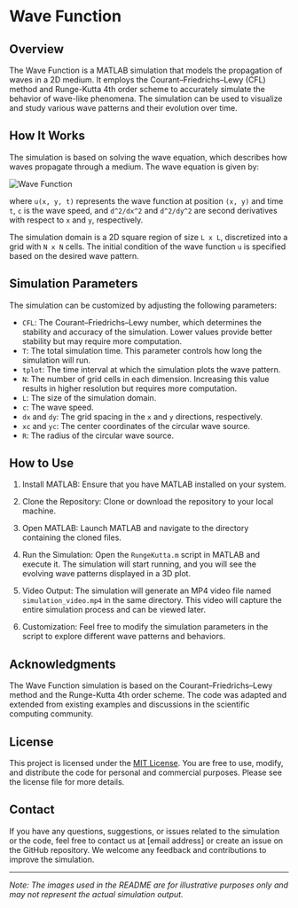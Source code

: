 # Wave Function

## Overview

The Wave Function is a MATLAB simulation that models the propagation of waves in a 2D medium. It employs the Courant–Friedrichs–Lewy (CFL) method and Runge-Kutta 4th order scheme to accurately simulate the behavior of wave-like phenomena. The simulation can be used to visualize and study various wave patterns and their evolution over time.

## How It Works

The simulation is based on solving the wave equation, which describes how waves propagate through a medium. The wave equation is given by:

![Wave Function](simulation_video.gif)


where `u(x, y, t)` represents the wave function at position `(x, y)` and time `t`, `c` is the wave speed, and `d^2/dx^2` and `d^2/dy^2` are second derivatives with respect to `x` and `y`, respectively.

The simulation domain is a 2D square region of size `L x L`, discretized into a grid with `N x N` cells. The initial condition of the wave function `u` is specified based on the desired wave pattern.

## Simulation Parameters

The simulation can be customized by adjusting the following parameters:

- `CFL`: The Courant–Friedrichs–Lewy number, which determines the stability and accuracy of the simulation. Lower values provide better stability but may require more computation.
- `T`: The total simulation time. This parameter controls how long the simulation will run.
- `tplot`: The time interval at which the simulation plots the wave pattern.
- `N`: The number of grid cells in each dimension. Increasing this value results in higher resolution but requires more computation.
- `L`: The size of the simulation domain.
- `c`: The wave speed.
- `dx` and `dy`: The grid spacing in the `x` and `y` directions, respectively.
- `xc` and `yc`: The center coordinates of the circular wave source.
- `R`: The radius of the circular wave source.

## How to Use

1. Install MATLAB: Ensure that you have MATLAB installed on your system.

2. Clone the Repository: Clone or download the repository to your local machine.

3. Open MATLAB: Launch MATLAB and navigate to the directory containing the cloned files.

4. Run the Simulation: Open the `RungeKutta.m` script in MATLAB and execute it. The simulation will start running, and you will see the evolving wave patterns displayed in a 3D plot.

5. Video Output: The simulation will generate an MP4 video file named `simulation_video.mp4` in the same directory. This video will capture the entire simulation process and can be viewed later.

6. Customization: Feel free to modify the simulation parameters in the script to explore different wave patterns and behaviors.

## Acknowledgments

The Wave Function simulation is based on the Courant–Friedrichs–Lewy method and the Runge-Kutta 4th order scheme. The code was adapted and extended from existing examples and discussions in the scientific computing community.

## License

This project is licensed under the [MIT License](LICENSE). You are free to use, modify, and distribute the code for personal and commercial purposes. Please see the license file for more details.

## Contact

If you have any questions, suggestions, or issues related to the simulation or the code, feel free to contact us at [email address] or create an issue on the GitHub repository. We welcome any feedback and contributions to improve the simulation.

---

*Note: The images used in the README are for illustrative purposes only and may not represent the actual simulation output.*
